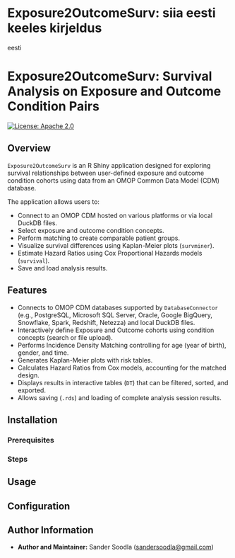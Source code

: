 # Exposure2OutcomeSurv: siia eesti keeles kirjeldus

eesti

# Exposure2OutcomeSurv: Survival Analysis on Exposure and Outcome Condition Pairs

[![License: Apache 2.0](https://img.shields.io/badge/License-Apache_2.0-blue.svg)](https://opensource.org/licenses/Apache-2.0)

## Overview

`Exposure2OutcomeSurv` is an R Shiny application designed for exploring survival relationships between user-defined exposure and outcome condition cohorts using data from an OMOP Common Data Model (CDM) database.

The application allows users to:
* Connect to an OMOP CDM hosted on various platforms or via local DuckDB files.
* Select exposure and outcome condition concepts.
* Perform matching to create comparable patient groups.
* Visualize survival differences using Kaplan-Meier plots (`survminer`).
* Estimate Hazard Ratios using Cox Proportional Hazards models (`survival`).
* Save and load analysis results.

## Features

* Connects to OMOP CDM databases supported by `DatabaseConnector` (e.g., PostgreSQL, Microsoft SQL Server, Oracle, Google BigQuery, Snowflake, Spark, Redshift, Netezza) and local DuckDB files.
* Interactively define Exposure and Outcome cohorts using condition concepts (search or file upload).
* Performs Incidence Density Matching controlling for age (year of birth), gender, and time.
* Generates Kaplan-Meier plots with risk tables.
* Calculates Hazard Ratios from Cox models, accounting for the matched design.
* Displays results in interactive tables (`DT`) that can be filtered, sorted, and exported.
* Allows saving (`.rds`) and loading of complete analysis session results.

## Installation

### Prerequisites

### Steps

## Usage

## Configuration

## Author Information
* **Author and Maintainer:** Sander Soodla (<sandersoodla@gmail.com>)